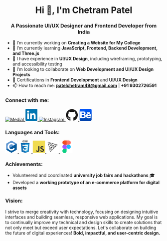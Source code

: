 <h1 align="center">Hi 👋, I'm Chetram Patel</h1>
<h3 align="center">A Passionate UI/UX Designer and Frontend Developer from India</h3>

- 🔭 I’m currently working on <strong>Creating a Website for My College</strong>  
- 🌱 I’m currently learning <strong>JavaScript, Frontend, Backend Development, and Three.js</strong>  
- 🎨 I have experience in <strong>UI/UX Design</strong>, including wireframing, prototyping, and accessibility testing  
- 👯 I’m looking to collaborate on <strong>Web Development and UI/UX Design Projects</strong>  
- 📜 Certifications in <strong>Frontend Development</strong> and <strong>UI/UX Design</strong>  
- 📫 How to reach me: <strong>patelchetram49@gmail.com</strong> | <strong>+91 9302726591</strong>

<h3 align="left">Connect with me:</h3>
<p align="left">
  <a href="https://www.medial.app/user/chetram-patel-5660cfe8dad75" target="_blank" rel="noreferrer">
    <img src="https://play-lh.googleusercontent.com/fy8qLJ7AdY5QP4tnlnp8AtAqT_rS1h-2ZS_8ANTz_J2il0La7_E9VJozPn3mLFxTj-Bq=w240-h480-rw" alt="Medial" width="40" height="40" />
  </a>
  <a href="https://www.linkedin.com/in/chetram-patel-b25768252/" target="_blank" rel="noreferrer">
    <img src="https://raw.githubusercontent.com/devicons/devicon/master/icons/linkedin/linkedin-original.svg" alt="LinkedIn" width="40" height="40" />
  </a>
  <a href="https://www.instagram.com/developer_chetram" target="_blank" rel="noreferrer">
    <img src="https://img.icons8.com/ios-filled/50/000000/instagram-new.png" alt="Instagram" width="40" height="40" />
  </a>
  <a href="https://github.com/DeveloperChetram/" target="_blank" rel="noreferrer">
    <img src="https://raw.githubusercontent.com/devicons/devicon/master/icons/github/github-original.svg" alt="GitHub" width="40" height="40" />
  </a>
  <a href="https://www.behance.net/chetrampatel" target="_blank" rel="noreferrer">
    <img src="https://raw.githubusercontent.com/devicons/devicon/master/icons/behance/behance-original.svg" alt="Behance" width="40" height="40" />
  </a>
</p>

<h3 align="left">Languages and Tools:</h3>
<p align="left">
  <a href="https://www.cprogramming.com/" target="_blank" rel="noreferrer">
    <img src="https://raw.githubusercontent.com/devicons/devicon/master/icons/c/c-original.svg" alt="C" width="40" height="40" />
  </a>
  <a href="https://www.w3schools.com/css/" target="_blank" rel="noreferrer">
    <img src="https://raw.githubusercontent.com/devicons/devicon/master/icons/css3/css3-original-wordmark.svg" alt="CSS3" width="40" height="40" />
  </a>
  <a href="https://developer.mozilla.org/en-US/docs/Web/JavaScript" target="_blank" rel="noreferrer">
    <img src="https://raw.githubusercontent.com/devicons/devicon/master/icons/javascript/javascript-original.svg" alt="JavaScript" width="40" height="40" />
  </a>
  <a href="https://threejs.org/" target="_blank" rel="noreferrer">
    <img src="https://raw.githubusercontent.com/devicons/devicon/master/icons/threejs/threejs-original.svg" alt="Three.js" width="40" height="40" />
  </a>
  <a href="https://www.figma.com/" target="_blank" rel="noreferrer">
    <img src="https://raw.githubusercontent.com/devicons/devicon/master/icons/figma/figma-original.svg" alt="Figma" width="40" height="40" />
  </a>
</p>

<h3 align="left">Achievements:</h3>
<ul>
  <li>Volunteered and coordinated <strong>university job fairs and hackathons</strong> 🎓</li>
  <li>Developed a <strong>working prototype of an e-commerce platform for digital assets</strong></li>
</ul>

<h3 align="left">Vision:</h3>
<p>I strive to merge creativity with technology, focusing on designing intuitive interfaces and building seamless, responsive web applications. My goal is to continually improve my technical and design skills to create solutions that not only meet but exceed user expectations. Let's collaborate on building the future of digital experiences! <strong>Bold, impactful, and user-centric design.</strong></p>
